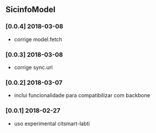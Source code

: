 ## SicinfoModel

### [0.0.4] 2018-03-08
- corrige model.fetch

### [0.0.3] 2018-03-08
- corrige sync.url

### [0.0.2] 2018-03-07
- inclui funcionalidade para compatibilizar com backbone

### [0.0.1] 2018-02-27
- uso experimental citsmart-labti